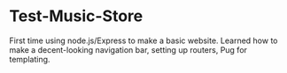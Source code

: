 # Test-Music-Store

First time using node.js/Express to make a basic website. Learned how to make a decent-looking navigation bar, setting up routers, Pug for templating.
